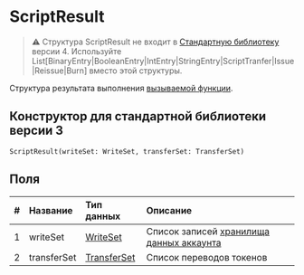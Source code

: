 # ScriptResult

> :warning: Структура ScriptResult не входит в [Стандартную библиотеку](/ru/ride/script/standard-library) версии 4. Используйте List[BinaryEntry|BooleanEntry|IntEntry|StringEntry|ScriptTranfer|Issue|Reissue|Burn] вместо этой структуры.

Структура результата выполнения [вызываемой функции](/ru/ride/functions/callable-function).

## Конструктор для стандартной библиотеки версии 3

``` ride
ScriptResult(writeSet: WriteSet, transferSet: TransferSet)
```

## Поля

|   #   | Название | Тип данных | Описание |
| :--- | :--- | :--- | :--- |
| 1 | writeSet | [WriteSet](/ru/ride/structures/common-structures/write-set) | Список записей [хранилища данных аккаунта](/ru/blockchain/account/account-data-storage) |
| 2 | transferSet | [TransferSet](/ru/ride/structures/common-structures/transfer-set) | Список переводов токенов |

